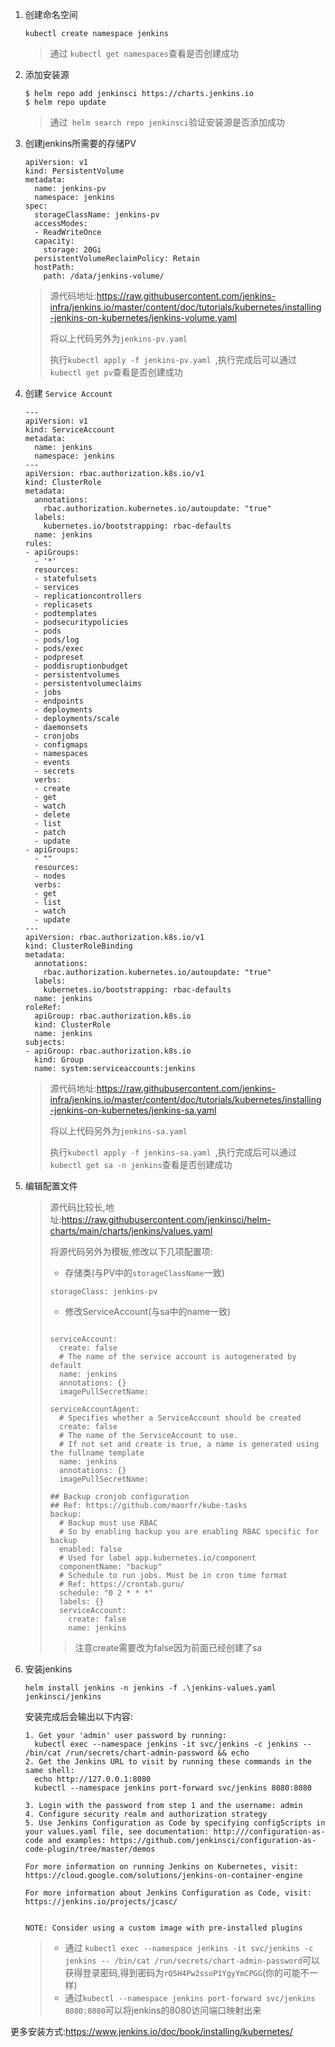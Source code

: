 1. 创建命名空间

    ```
    kubectl create namespace jenkins
    ```

	> 通过 `kubectl get namespaces`查看是否创建成功

2. 添加安装源

    ```
    $ helm repo add jenkinsci https://charts.jenkins.io
    $ helm repo update
    ```

    > 通过` helm search repo jenkinsci`验证安装源是否添加成功

3. 创建jenkins所需要的存储PV

    ```
    apiVersion: v1
    kind: PersistentVolume
    metadata:
      name: jenkins-pv
      namespace: jenkins
    spec:
      storageClassName: jenkins-pv
      accessModes:
      - ReadWriteOnce
      capacity:
        storage: 20Gi
      persistentVolumeReclaimPolicy: Retain
      hostPath:
        path: /data/jenkins-volume/
    ```

    > 源代码地址:https://raw.githubusercontent.com/jenkins-infra/jenkins.io/master/content/doc/tutorials/kubernetes/installing-jenkins-on-kubernetes/jenkins-volume.yaml
    >
    > 将以上代码另外为`jenkins-pv.yaml`
    >
    > 执行`kubectl apply -f jenkins-pv.yaml `,执行完成后可以通过`kubectl get pv`查看是否创建成功

4. 创建 `Service Account `

    ```
    ---
    apiVersion: v1
    kind: ServiceAccount
    metadata:
      name: jenkins
      namespace: jenkins
    ---
    apiVersion: rbac.authorization.k8s.io/v1
    kind: ClusterRole
    metadata:
      annotations:
        rbac.authorization.kubernetes.io/autoupdate: "true"
      labels:
        kubernetes.io/bootstrapping: rbac-defaults
      name: jenkins
    rules:
    - apiGroups:
      - '*'
      resources:
      - statefulsets
      - services
      - replicationcontrollers
      - replicasets
      - podtemplates
      - podsecuritypolicies
      - pods
      - pods/log
      - pods/exec
      - podpreset
      - poddisruptionbudget
      - persistentvolumes
      - persistentvolumeclaims
      - jobs
      - endpoints
      - deployments
      - deployments/scale
      - daemonsets
      - cronjobs
      - configmaps
      - namespaces
      - events
      - secrets
      verbs:
      - create
      - get
      - watch
      - delete
      - list
      - patch
      - update
    - apiGroups:
      - ""
      resources:
      - nodes
      verbs:
      - get
      - list
      - watch
      - update
    ---
    apiVersion: rbac.authorization.k8s.io/v1
    kind: ClusterRoleBinding
    metadata:
      annotations:
        rbac.authorization.kubernetes.io/autoupdate: "true"
      labels:
        kubernetes.io/bootstrapping: rbac-defaults
      name: jenkins
    roleRef:
      apiGroup: rbac.authorization.k8s.io
      kind: ClusterRole
      name: jenkins
    subjects:
    - apiGroup: rbac.authorization.k8s.io
      kind: Group
      name: system:serviceaccounts:jenkins
    ```

    > 源代码地址:https://raw.githubusercontent.com/jenkins-infra/jenkins.io/master/content/doc/tutorials/kubernetes/installing-jenkins-on-kubernetes/jenkins-sa.yaml
    >
    > 将以上代码另外为`jenkins-sa.yaml`
    >
    > 执行`kubectl apply -f jenkins-sa.yaml `,执行完成后可以通过`kubectl get sa -n jenkins`查看是否创建成功

5. 编辑配置文件

   > 源代码比较长,地址:https://raw.githubusercontent.com/jenkinsci/helm-charts/main/charts/jenkins/values.yaml
   >
   > 将源代码另外为模板,修改以下几项配置项:
   >
   > - 存储类(与PV中的`storageClassName`一致)
   >
   > ```
   > storageClass: jenkins-pv
   > ```
   >
   > - 修改ServiceAccount(与sa中的name一致)
   >
   > ```
   > 
   > serviceAccount:
   >   create: false
   >   # The name of the service account is autogenerated by default
   >   name: jenkins
   >   annotations: {}
   >   imagePullSecretName:
   > 
   > serviceAccountAgent:
   >   # Specifies whether a ServiceAccount should be created
   >   create: false
   >   # The name of the ServiceAccount to use.
   >   # If not set and create is true, a name is generated using the fullname template
   >   name: jenkins
   >   annotations: {}
   >   imagePullSecretName:
   > 
   > ## Backup cronjob configuration
   > ## Ref: https://github.com/maorfr/kube-tasks
   > backup:
   >   # Backup must use RBAC
   >   # So by enabling backup you are enabling RBAC specific for backup
   >   enabled: false
   >   # Used for label app.kubernetes.io/component
   >   componentName: "backup"
   >   # Schedule to run jobs. Must be in cron time format
   >   # Ref: https://crontab.guru/
   >   schedule: "0 2 * * *"
   >   labels: {}
   >   serviceAccount:
   >     create: false
   >     name: jenkins
   > ```
   >
   > > 注意create需要改为false因为前面已经创建了sa

6. 安装jenkins

   ```
   helm install jenkins -n jenkins -f .\jenkins-values.yaml jenkinsci/jenkins
   ```

   安装完成后会输出以下内容:
   
   ```
   1. Get your 'admin' user password by running:
     kubectl exec --namespace jenkins -it svc/jenkins -c jenkins -- /bin/cat /run/secrets/chart-admin-password && echo
   2. Get the Jenkins URL to visit by running these commands in the same shell:
     echo http://127.0.0.1:8080
     kubectl --namespace jenkins port-forward svc/jenkins 8080:8080
   
   3. Login with the password from step 1 and the username: admin
   4. Configure security realm and authorization strategy
   5. Use Jenkins Configuration as Code by specifying configScripts in your values.yaml file, see documentation: http:///configuration-as-code and examples: https://github.com/jenkinsci/configuration-as-code-plugin/tree/master/demos
   
   For more information on running Jenkins on Kubernetes, visit:
   https://cloud.google.com/solutions/jenkins-on-container-engine
   
   For more information about Jenkins Configuration as Code, visit:
   https://jenkins.io/projects/jcasc/
   
   
   NOTE: Consider using a custom image with pre-installed plugins
   ```
   
   > - 通过 ```kubectl exec --namespace jenkins -it svc/jenkins -c jenkins -- /bin/cat /run/secrets/chart-admin-password```可以获得登录密码,得到密码为`rQ5H4Pw2ssoP1YgyYmCPGG`(你的可能不一样)
   > - 通过`kubectl --namespace jenkins port-forward svc/jenkins 8080:8080`可以将jenkins的8080访问端口映射出来

更多安装方式:https://www.jenkins.io/doc/book/installing/kubernetes/